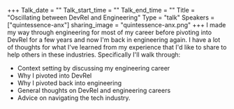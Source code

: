 +++
Talk_date = ""
Talk_start_time = ""
Talk_end_time = ""
Title = "Oscillating between DevRel and Engineering"
Type = "talk"
Speakers = ["quintessence-anx"]
sharing_image = "quintessence-anx.png"
+++
I made my way through engineering for most of my career before pivoting into DevRel for a few years and now I'm back in engineering again. I have a lot of thoughts for what I've learned from my experience that I'd like to share to help others in these industries. Specifically I'll walk through:

* Context setting by discussing my engineering career
* Why I pivoted into DevRel
* Why I pivoted back into engineering
* General thoughts on DevRel and engineering careers
* Advice on navigating the tech industry.
